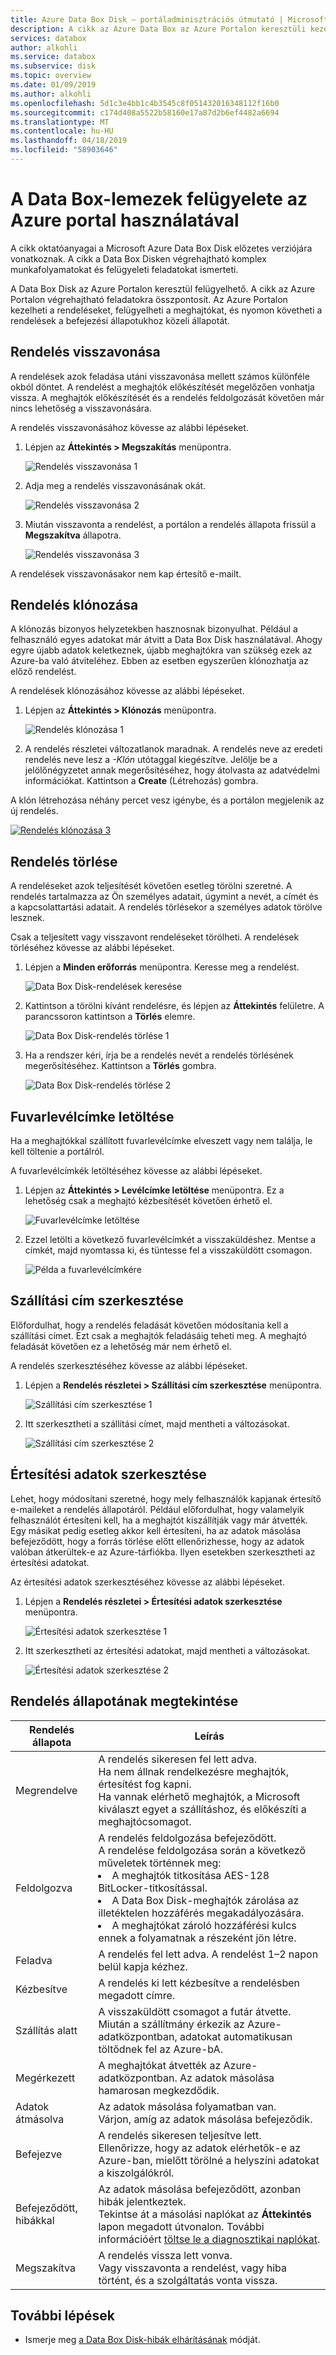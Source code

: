 ```yaml
---
title: Azure Data Box Disk – portáladminisztrációs útmutató | Microsoft Docs
description: A cikk az Azure Data Box az Azure Portalon keresztüli kezelését ismerteti.
services: databox
author: alkohli
ms.service: databox
ms.subservice: disk
ms.topic: overview
ms.date: 01/09/2019
ms.author: alkohli
ms.openlocfilehash: 5d1c3e4bb1c4b3545c8f051432016348112f16b0
ms.sourcegitcommit: c174d408a5522b58160e17a87d2b6ef4482a6694
ms.translationtype: MT
ms.contentlocale: hu-HU
ms.lasthandoff: 04/18/2019
ms.locfileid: "58903646"
---
```

# <a name="use-azure-portal-to-administer-your-data-box-disk"></a>A Data Box-lemezek felügyelete az Azure portal használatával

A cikk oktatóanyagai a Microsoft Azure Data Box Disk előzetes verziójára vonatkoznak. A cikk a Data Box Disken végrehajtható komplex munkafolyamatokat és felügyeleti feladatokat ismerteti. 

A Data Box Disk az Azure Portalon keresztül felügyelhető. A cikk az Azure Portalon végrehajtható feladatokra összpontosít. Az Azure Portalon kezelheti a rendeléseket, felügyelheti a meghajtókat, és nyomon követheti a rendelések a befejezési állapotukhoz közeli állapotát.

## <a name="cancel-an-order"></a>Rendelés visszavonása

A rendelések azok feladása utáni visszavonása mellett számos különféle okból döntet. A rendelést a meghajtók előkészítését megelőzően vonhatja vissza. A meghajtók előkészítését és a rendelés feldolgozását követően már nincs lehetőség a visszavonására. 

A rendelés visszavonásához kövesse az alábbi lépéseket.

1.  Lépjen az **Áttekintés > Megszakítás** menüpontra. 

    ![Rendelés visszavonása 1](media/data-box-portal-ui-admin/cancel-order1.png)

2.  Adja meg a rendelés visszavonásának okát.  

    ![Rendelés visszavonása 2](media/data-box-portal-ui-admin/cancel-order2.png)

3.  Miután visszavonta a rendelést, a portálon a rendelés állapota frissül a **Megszakítva** állapotra.

    ![Rendelés visszavonása 3](media/data-box-portal-ui-admin/cancel-order3.png)

A rendelések visszavonásakor nem kap értesítő e-mailt.

## <a name="clone-an-order"></a>Rendelés klónozása

A klónozás bizonyos helyzetekben hasznosnak bizonyulhat. Például a felhasználó egyes adatokat már átvitt a Data Box Disk használatával. Ahogy egyre újabb adatok keletkeznek, újabb meghajtókra van szükség ezek az Azure-ba való átviteléhez. Ebben az esetben egyszerűen klónozhatja az előző rendelést.

A rendelések klónozásához kövesse az alábbi lépéseket.

1.  Lépjen az **Áttekintés > Klónozás** menüpontra. 

    ![Rendelés klónozása 1](media/data-box-portal-ui-admin/clone-order1.png)

2.  A rendelés részletei változatlanok maradnak. A rendelés neve az eredeti rendelés neve lesz a *-Klón* utótaggal kiegészítve. Jelölje be a jelölőnégyzetet annak megerősítéséhez, hogy átolvasta az adatvédelmi információkat. Kattintson a **Create** (Létrehozás) gombra.    

A klón létrehozása néhány percet vesz igénybe, és a portálon megjelenik az új rendelés.

[![Rendelés klónozása 3](media/data-box-portal-ui-admin/clone-order3.png)](media/data-box-portal-ui-admin/clone-order3.png#lightbox) 

## <a name="delete-order"></a>Rendelés törlése

A rendeléseket azok teljesítését követően esetleg törölni szeretné. A rendelés tartalmazza az Ön személyes adatait, úgymint a nevét, a címét és a kapcsolattartási adatait. A rendelés törlésekor a személyes adatok törölve lesznek.

Csak a teljesített vagy visszavont rendeléseket törölheti. A rendelések törléséhez kövesse az alábbi lépéseket.

1. Lépjen a **Minden erőforrás** menüpontra. Keresse meg a rendelést.

    ![Data Box Disk-rendelések keresése](media/data-box-portal-ui-admin/search-data-box-disk-orders.png)

2. Kattintson a törölni kívánt rendelésre, és lépjen az **Áttekintés** felületre. A parancssoron kattintson a **Törlés** elemre.

    ![Data Box Disk-rendelés törlése 1](media/data-box-portal-ui-admin/delete-order1.png)

3. Ha a rendszer kéri, írja be a rendelés nevét a rendelés törlésének megerősítéséhez. Kattintson a **Törlés** gombra.

     ![Data Box Disk-rendelés törlése 2](media/data-box-portal-ui-admin/delete-order2.png)


## <a name="download-shipping-label"></a>Fuvarlevélcímke letöltése

Ha a meghajtókkal szállított fuvarlevélcímke elveszett vagy nem találja, le kell töltenie a portálról. 

A fuvarlevélcímkék letöltéséhez kövesse az alábbi lépéseket.
1.  Lépjen az **Áttekintés > Levélcímke letöltése** menüpontra. Ez a lehetőség csak a meghajtó kézbesítését követően érhető el. 

    ![Fuvarlevélcímke letöltése](media/data-box-portal-ui-admin/download-shipping-label.png)

2.  Ezzel letölti a következő fuvarlevélcímkét a visszaküldéshez. Mentse a címkét, majd nyomtassa ki, és tüntesse fel a visszaküldött csomagon.

    ![Példa a fuvarlevélcímkére](media/data-box-portal-ui-admin/example-shipping-label.png)

## <a name="edit-shipping-address"></a>Szállítási cím szerkesztése

Előfordulhat, hogy a rendelés feladását követően módosítania kell a szállítási címet. Ezt csak a meghajtók feladásáig teheti meg. A meghajtó feladását követően ez a lehetőség már nem érhető el.

A rendelés szerkesztéséhez kövesse az alábbi lépéseket.

1. Lépjen a **Rendelés részletei > Szállítási cím szerkesztése** menüpontra.

    ![Szállítási cím szerkesztése 1](media/data-box-portal-ui-admin/edit-shipping-address1.png)

2. Itt szerkesztheti a szállítási címet, majd mentheti a változásokat.

    ![Szállítási cím szerkesztése 2](media/data-box-portal-ui-admin/edit-shipping-address2.png)

## <a name="edit-notification-details"></a>Értesítési adatok szerkesztése

Lehet, hogy módosítani szeretné, hogy mely felhasználók kapjanak értesítő e-maileket a rendelés állapotáról. Például előfordulhat, hogy valamelyik felhasználót értesíteni kell, ha a meghajtót kiszállítják vagy már átvették. Egy másikat pedig esetleg akkor kell értesíteni, ha az adatok másolása befejeződött, hogy a forrás törlése előtt ellenőrizhesse, hogy az adatok valóban átkerültek-e az Azure-tárfiókba. Ilyen esetekben szerkesztheti az értesítési adatokat.

Az értesítési adatok szerkesztéséhez kövesse az alábbi lépéseket.

1. Lépjen a **Rendelés részletei > Értesítési adatok szerkesztése** menüpontra.

    ![Értesítési adatok szerkesztése 1](media/data-box-portal-ui-admin/edit-notification-details1.png)

2. Itt szerkesztheti az értesítési adatokat, majd mentheti a változásokat.
 
    ![Értesítési adatok szerkesztése 2](media/data-box-portal-ui-admin/edit-notification-details2.png)

## <a name="view-order-status"></a>Rendelés állapotának megtekintése

|Rendelés állapota |Leírás |
|---------|---------|
|Megrendelve     | A rendelés sikeresen fel lett adva. <br> Ha nem állnak rendelkezésre meghajtók, értesítést fog kapni. <br>Ha vannak elérhető meghajtók, a Microsoft kiválaszt egyet a szállításhoz, és előkészíti a meghajtócsomagot.        |
|Feldolgozva     | A rendelés feldolgozása befejeződött. <br> A rendelése feldolgozása során a következő műveletek történnek meg:<li>A meghajtók titkosítása AES-128 BitLocker-titkosítással. </li> <li>A Data Box Disk-meghajtók zárolása az illetéktelen hozzáférés megakadályozására.</li><li>A meghajtókat zároló hozzáférési kulcs ennek a folyamatnak a részeként jön létre.</li>        |
|Feladva     | A rendelés fel lett adva. A rendelést 1–2 napon belül kapja kézhez.        |
|Kézbesítve     | A rendelés ki lett kézbesítve a rendelésben megadott címre.        |
|Szállítás alatt     |A visszaküldött csomagot a futár átvette. <br> Miután a szállítmány érkezik az Azure-adatközpontban, adatokat automatikusan töltődnek fel az Azure-bA.         |
|Megérkezett     | A meghajtókat átvették az Azure-adatközpontban. Az adatok másolása hamarosan megkezdődik.        |
|Adatok átmásolva     |Az adatok másolása folyamatban van.<br> Várjon, amíg az adatok másolása befejeződik.         |
|Befejezve       |A rendelés sikeresen teljesítve lett.<br> Ellenőrizze, hogy az adatok elérhetők-e az Azure-ban, mielőtt törölné a helyszíni adatokat a kiszolgálókról.         |
|Befejeződött, hibákkal| Az adatok másolása befejeződött, azonban hibák jelentkeztek. <br> Tekintse át a másolási naplókat az **Áttekintés** lapon megadott útvonalon. További információért [töltse le a diagnosztikai naplókat](data-box-disk-troubleshoot.md#download-diagnostic-logs).   |
|Megszakítva            |A rendelés vissza lett vonva. <br> Vagy visszavonta a rendelést, vagy hiba történt, és a szolgáltatás vonta vissza.     |



## <a name="next-steps"></a>További lépések

- Ismerje meg [a Data Box Disk-hibák elhárításának](data-box-disk-troubleshoot.md) módját.
